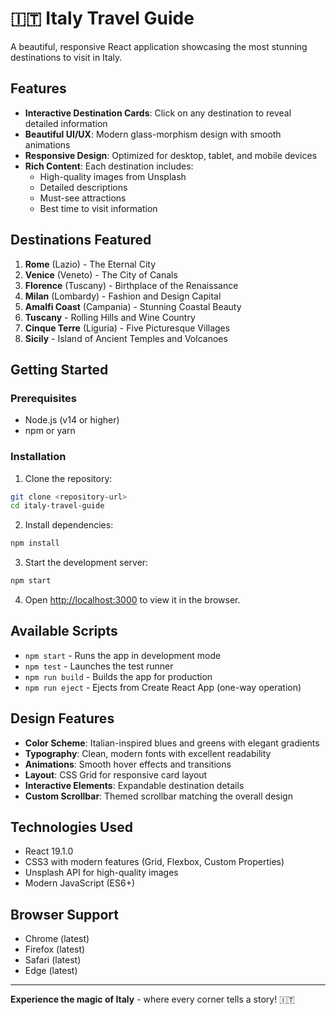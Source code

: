 # 🇮🇹 Italy Travel Guide

A beautiful, responsive React application showcasing the most stunning destinations to visit in Italy.

## Features

- **Interactive Destination Cards**: Click on any destination to reveal detailed information
- **Beautiful UI/UX**: Modern glass-morphism design with smooth animations
- **Responsive Design**: Optimized for desktop, tablet, and mobile devices
- **Rich Content**: Each destination includes:
  - High-quality images from Unsplash
  - Detailed descriptions
  - Must-see attractions
  - Best time to visit information

## Destinations Featured

1. **Rome** (Lazio) - The Eternal City
2. **Venice** (Veneto) - The City of Canals
3. **Florence** (Tuscany) - Birthplace of the Renaissance
4. **Milan** (Lombardy) - Fashion and Design Capital
5. **Amalfi Coast** (Campania) - Stunning Coastal Beauty
6. **Tuscany** - Rolling Hills and Wine Country
7. **Cinque Terre** (Liguria) - Five Picturesque Villages
8. **Sicily** - Island of Ancient Temples and Volcanoes

## Getting Started

### Prerequisites
- Node.js (v14 or higher)
- npm or yarn

### Installation

1. Clone the repository:
```bash
git clone <repository-url>
cd italy-travel-guide
```

2. Install dependencies:
```bash
npm install
```

3. Start the development server:
```bash
npm start
```

4. Open [http://localhost:3000](http://localhost:3000) to view it in the browser.

## Available Scripts

- `npm start` - Runs the app in development mode
- `npm test` - Launches the test runner
- `npm run build` - Builds the app for production
- `npm run eject` - Ejects from Create React App (one-way operation)

## Design Features

- **Color Scheme**: Italian-inspired blues and greens with elegant gradients
- **Typography**: Clean, modern fonts with excellent readability
- **Animations**: Smooth hover effects and transitions
- **Layout**: CSS Grid for responsive card layout
- **Interactive Elements**: Expandable destination details
- **Custom Scrollbar**: Themed scrollbar matching the overall design

## Technologies Used

- React 19.1.0
- CSS3 with modern features (Grid, Flexbox, Custom Properties)
- Unsplash API for high-quality images
- Modern JavaScript (ES6+)

## Browser Support

- Chrome (latest)
- Firefox (latest)
- Safari (latest)
- Edge (latest)

---

**Experience the magic of Italy** - where every corner tells a story! 🇮🇹
